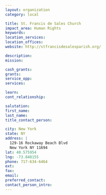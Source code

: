 ```yaml
---
layout: organization
category: local

title: St. Francis de Sales Church
impact_area: Human Rights
keywords: 
location_services: 
location_offices: 
website: http://stfrancisdesalesparish.org/

description: 
mission: 

cash_grants: 
grants: 
service_opp: 
services: 

learn: 
cont_relationship: 

salutation: 
first_name: 
last_name: 
title_contact_person: 

city: New York
state: NY
address: |
  129-16 Rockaway Beach Blvd  
  New York NY 11694
lat: 40.575954
lng: -73.848155
phone: 717-634-6464
ext: 
fax: 
email: 
preferred_contact: 
contact_person_intro: 
---
```

